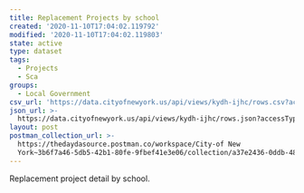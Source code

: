 ```yaml
---
title: Replacement Projects by school
created: '2020-11-10T17:04:02.119792'
modified: '2020-11-10T17:04:02.119803'
state: active
type: dataset
tags:
  - Projects
  - Sca
groups:
  - Local Government
csv_url: 'https://data.cityofnewyork.us/api/views/kydh-ijhc/rows.csv?accessType=DOWNLOAD'
json_url: >-
  https://data.cityofnewyork.us/api/views/kydh-ijhc/rows.json?accessType=DOWNLOAD
layout: post
postman_collection_url: >-
  https://thedaydasource.postman.co/workspace/City-of New
  York~3b6f7a46-5db5-42b1-80fe-9fbef41e3e06/collection/a37e2436-0ddb-48b4-a860-cfc99381d89c
---
```

Replacement project detail by school.
